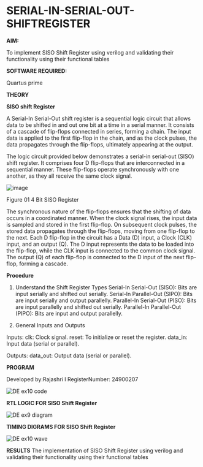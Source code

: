 # SERIAL-IN-SERIAL-OUT-SHIFTREGISTER

**AIM:**

To implement  SISO Shift Register using verilog and validating their functionality using their functional tables

**SOFTWARE REQUIRED:**

Quartus prime

**THEORY**

**SISO shift Register**

A Serial-In Serial-Out shift register is a sequential logic circuit that allows data to be shifted in and out one bit at a time in a serial manner. It consists of a cascade of flip-flops connected in series, forming a chain. The input data is applied to the first flip-flop in the chain, and as the clock pulses, the data propagates through the flip-flops, ultimately appearing at the output.

The logic circuit provided below demonstrates a serial-in serial-out (SISO) shift register. It comprises four D flip-flops that are interconnected in a sequential manner. These flip-flops operate synchronously with one another, as they all receive the same clock signal.

![image](https://github.com/naavaneetha/SERIAL-IN-SERIAL-OUT-SHIFTREGISTER/assets/154305477/e81c4072-37f9-46c6-8145-566764b74c3a)

Figure 01 4 Bit SISO Register

The synchronous nature of the flip-flops ensures that the shifting of data occurs in a coordinated manner. When the clock signal rises, the input data is sampled and stored in the first flip-flop. On subsequent clock pulses, the stored data propagates through the flip-flops, moving from one flip-flop to the next.
Each D flip-flop in the circuit has a Data (D) input, a Clock (CLK) input, and an output (Q). The D input represents the data to be loaded into the flip-flop, while the CLK input is connected to the common clock signal. The output (Q) of each flip-flop is connected to the D input of the next flip-flop, forming a cascade.

**Procedure**

1. Understand the Shift Register Types
Serial-In Serial-Out (SISO): Bits are input serially and shifted out serially.
Serial-In Parallel-Out (SIPO): Bits are input serially and output parallelly.
Parallel-In Serial-Out (PISO): Bits are input parallelly and shifted out serially.
Parallel-In Parallel-Out (PIPO): Bits are input and output parallelly.

3. General Inputs and Outputs

   
Inputs:
clk: Clock signal.
reset: To initialize or reset the register.
data_in: Input data (serial or parallel).

Outputs:
data_out: Output data (serial or parallel).


**PROGRAM**

Developed by:Rajashri I RegisterNumber: 24900207

![DE ex10 code](https://github.com/user-attachments/assets/dcf336cb-fc0b-4450-92d1-24abec0efef5)

**RTL LOGIC FOR SISO Shift Register**

![DE ex9 diagram](https://github.com/user-attachments/assets/8f79bfe0-469b-4a37-bd0f-21f1a508efc2)


**TIMING DIGRAMS FOR SISO Shift Register**

![DE ex10 wave](https://github.com/user-attachments/assets/762106ee-cfb6-46c5-a801-18f141297ee2)


**RESULTS**
The implementation of  SISO Shift Register using verilog and validating their functionality using their functional tables

